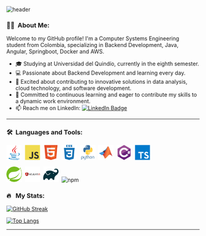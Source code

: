 ![header](https://capsule-render.vercel.app/api?type=waving&text=Welcome!👋&animation=fadeIn&color=1:58d1b2,100:2755c2)

### 👨‍💻 &nbsp;About Me:

Welcome to my GitHub profile! I'm a Computer Systems Engineering student from Colombia, specializing in Backend Development, Java, Angular, Springboot, Docker and AWS.

- 🎓 Studying at Universidad del Quindío, currently in the eighth semester.
- 💻 Passionate about Backend Development and learning every day.
- 🚀 Excited about contributing to innovative solutions in data analysis, cloud technology, and software development.
- 🌱 Committed to continuous learning and eager to contribute my skills to a dynamic work environment.
- 📫 Reach me on LinkedIn: [![LinkedIn Badge](https://img.shields.io/badge/-Solenka-blue?style=flat&logo=Linkedin&logoColor=white)](https://www.linkedin.com/in/solenka-saire/)

---

### 🛠 &nbsp;Languages and Tools:

<p>
  <img src="https://github.com/devicons/devicon/blob/master/icons/java/java-original.svg" title="Java" alt="Java" width="40" height="40"/>&nbsp;
  <img src="https://github.com/devicons/devicon/blob/master/icons/javascript/javascript-original.svg" title="JavaScript" alt="JavaScript" width="40" height="40"/>&nbsp;
  <img src="https://github.com/devicons/devicon/blob/master/icons/html5/html5-original.svg" title="HTML5" alt="HTML" width="40" height="40"/>&nbsp;
  <img src="https://github.com/devicons/devicon/blob/master/icons/css3/css3-plain-wordmark.svg"  title="CSS3" alt="CSS" width="40" height="40"/>&nbsp;
  <img src="https://github.com/devicons/devicon/blob/master/icons/python/python-original-wordmark.svg" title="Python" alt="Python" width="40" height="40"/>&nbsp;
  <img src="https://github.com/devicons/devicon/blob/master/icons/matlab/matlab-original.svg" title="MATLAB" alt="MATLAB" width="40" height="40"/>&nbsp;
  <img src="https://github.com/devicons/devicon/blob/master/icons/csharp/csharp-original.svg" title="C#" alt="C#" width="40" height="40"/>&nbsp;
  <img src="https://github.com/devicons/devicon/blob/master/icons/typescript/typescript-original.svg" title="TypeScript" alt="TypeScript" width="40" height="40"/>&nbsp;

  <img src="https://github.com/devicons/devicon/blob/master/icons/spring/spring-original.svg" title="Spring Boot" alt="Spring Boot" width="40" height="40"/>&nbsp;
  <img src="https://github.com/devicons/devicon/blob/master/icons/angularjs/angularjs-original-wordmark.svg" title="Angular" alt="Angular" width="40" height="40"/>&nbsp;
  <img src="https://github.com/devicons/devicon/blob/master/icons/gradle/gradle-original.svg" title="Gradle" alt="Gradle" width="40" height="40"/>&nbsp;
  <img src="https://www.vectorlogo.zone/logos/npmjs/npmjs-icon.svg" title="npm" alt="npm" width="40" height="40"/>&nbsp;
</p>


### 🔥 &nbsp; My Stats:

[![GitHub Streak](http://github-readme-streak-stats.herokuapp.com?user=SolenkaSaire&theme=dark)](https://git.io/streak-stats)


[![Top Langs](https://github-readme-stats.vercel.app/api/top-langs/?username=SolenkaSaire&layout=compact&theme=vision-friendly-dark)](https://github.com/anuraghazra/github-readme-stats)

---
